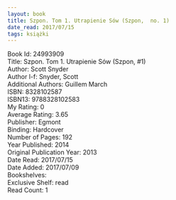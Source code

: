 ```yaml
---
layout: book
title: Szpon. Tom 1. Utrapienie Sów (Szpon,  no. 1)
date_read: 2017/07/15
tags: książki
---
```


Book Id: 24993909<br />
Title: Szpon. Tom 1. Utrapienie Sów (Szpon, #1)<br />
Author: Scott Snyder<br />
Author l-f: Snyder, Scott<br />
Additional Authors: Guillem March<br />
ISBN: 8328102587<br />
ISBN13: 9788328102583<br />
My Rating: 0<br />
Average Rating: 3.65<br />
Publisher: Egmont<br />
Binding: Hardcover<br />
Number of Pages: 192<br />
Year Published: 2014<br />
Original Publication Year: 2013<br />
Date Read: 2017/07/15<br />
Date Added: 2017/07/09<br />
Bookshelves: <br />
Exclusive Shelf: read<br />
Read Count: 1<br />



